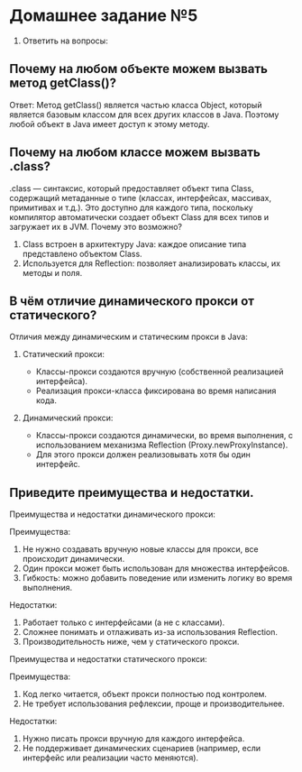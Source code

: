 # Домашнее задание №5
1. Ответить на вопросы:
## Почему на любом объекте можем вызвать метод getClass()?
Ответ: Метод getClass() является частью класса Object, который является базовым классом для всех других классов в Java. Поэтому любой объект в Java имеет доступ к этому методу.

## Почему на любом классе можем вызвать .class?
.class — синтаксис, который предоставляет объект типа Class, содержащий метаданные о типе (классах, интерфейсах, массивах, примитивах и т.д.). 
Это доступно для каждого типа, поскольку компилятор автоматически создает объект Class для всех типов и загружает их в JVM.
Почему это возможно?
1. Class встроен в архитектуру Java: каждое описание типа представлено объектом Class.
2. Используется для Reflection: позволяет анализировать классы, их методы и поля.
 

## В чём отличие динамического прокси от статического?
Отличия между динамическим и статическим прокси в Java:

1. Статический прокси:
   - Классы-прокси создаются вручную (собственной реализацией интерфейса).
   - Реализация прокси-класса фиксирована во время написания кода.

2. Динамический прокси:
   - Классы-прокси создаются динамически, во время выполнения, с использованием механизма Reflection (Proxy.newProxyInstance).
   - Для этого прокси должен реализовывать хотя бы один интерфейс.
   
## Приведите преимущества и недостатки.

 Преимущества и недостатки динамического прокси:

Преимущества:
   1. Не нужно создавать вручную новые классы для прокси, все происходит динамически.
   2. Один прокси может быть использован для множества интерфейсов.
   3. Гибкость: можно добавить поведение или изменить логику во время выполнения.

Недостатки:
   1. Работает только с интерфейсами (а не с классами).
   2. Сложнее понимать и отлаживать из-за использования Reflection.
   3. Производительность ниже, чем у статического прокси.

Преимущества и недостатки статического прокси:

Преимущества:
   1. Код легко читается, объект прокси полностью под контролем.
   2. Не требует использования рефлексии, проще и производительнее.

Недостатки:
   1. Нужно писать прокси вручную для каждого интерфейса.
   2. Не поддерживает динамических сценариев (например, если интерфейс или реализации часто меняются).
